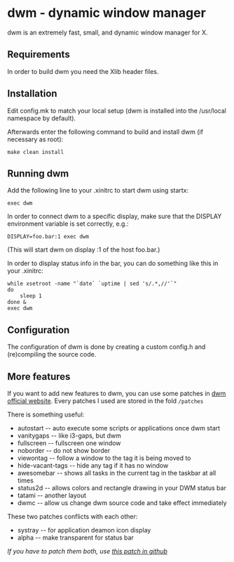 dwm - dynamic window manager
============================
dwm is an extremely fast, small, and dynamic window manager for X.


Requirements
------------
In order to build dwm you need the Xlib header files.


Installation
------------
Edit config.mk to match your local setup (dwm is installed into
the /usr/local namespace by default).

Afterwards enter the following command to build and install dwm (if
necessary as root):

    make clean install


Running dwm
-----------
Add the following line to your .xinitrc to start dwm using startx:

    exec dwm

In order to connect dwm to a specific display, make sure that
the DISPLAY environment variable is set correctly, e.g.:

    DISPLAY=foo.bar:1 exec dwm

(This will start dwm on display :1 of the host foo.bar.)

In order to display status info in the bar, you can do something
like this in your .xinitrc:

    while xsetroot -name "`date` `uptime | sed 's/.*,//'`"
    do
    	sleep 1
    done &
    exec dwm


Configuration
-------------
The configuration of dwm is done by creating a custom config.h
and (re)compiling the source code.

More features
-------------
If you want to add new features to dwm, you can use some patches in [dwm official website](https://dwm.suckless.org/patches/). Every patches I used are stored in the fold `/patches`

There is something useful:
- autostart   -- auto execute some scripts or applications once dwm start
- vanitygaps  -- like i3-gaps, but dwm
- fullscreen  -- fullscreen one window
- noborder    -- do not show border
- viewontag   -- follow a window to the tag it is being moved to
- hide-vacant-tags -- hide any tag if it has no window
- awesomebar  -- shows all tasks in the current tag in the taskbar at all times
- status2d    -- allows colors and rectangle drawing in your DWM status bar
- tatami      -- another layout
- dwmc        -- allow us change dwm source code and take effect immediately

These two patches conflicts with each other:
- systray     -- for application deamon icon display
- alpha       -- make transparent for status bar

*If you have to patch them both, use [this patch in github](https://github.com/bakkeby/patches/blob/master/dwm/dwm-alpha-systray-6.3_full.diff)*
